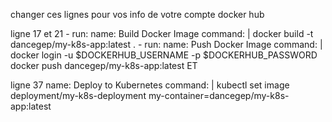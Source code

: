 changer ces lignes pour vos info de votre compte docker hub

ligne 17 et 21
     - run:
          name: Build Docker Image
          command: |
            docker build -t dancegep/my-k8s-app:latest .
      - run:
          name: Push Docker Image
          command: |
            docker login -u $DOCKERHUB_USERNAME -p $DOCKERHUB_PASSWORD
            docker push dancegep/my-k8s-app:latest
ET

ligne 37
          name: Deploy to Kubernetes
          command: |
            kubectl set image deployment/my-k8s-deployment my-container=dancegep/my-k8s-app:latest
